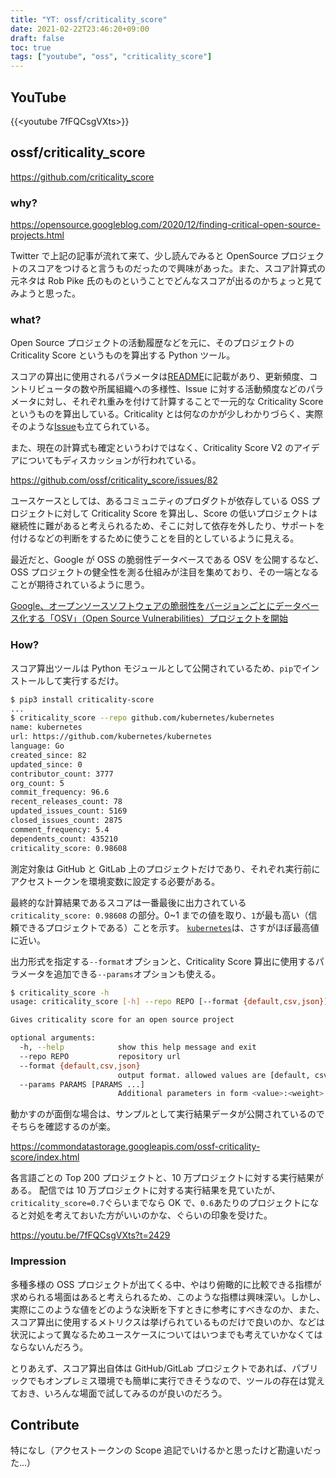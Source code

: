 ```yaml
---
title: "YT: ossf/criticality_score"
date: 2021-02-22T23:46:20+09:00
draft: false
toc: true
tags: ["youtube", "oss", "criticality_score"]
---
```


## YouTube

{{<youtube 7fFQCsgVXts>}}

## ossf/criticality_score

https://github.com/criticality_score

### why?

https://opensource.googleblog.com/2020/12/finding-critical-open-source-projects.html

Twitter で上記の記事が流れて来て、少し読んでみると OpenSource プロジェクトのスコアをつけると言うものだったので興味があった。また、スコア計算式の元ネタは Rob Pike 氏のものということでどんなスコアが出るのかちょっと見てみようと思った。

### what?

Open Source プロジェクトの活動履歴などを元に、そのプロジェクトの Criticality Score というものを算出する Python ツール。

スコアの算出に使用されるパラメータは[README](https://github.com/ossf/criticality_score#criticality-score)に記載があり、更新頻度、コントリビュータの数や所属組織への多様性、Issue に対する活動頻度などのパラメータに対し、それぞれ重みを付けて計算することで一元的な Criticality Score というものを算出している。Criticality とは何なのかが少しわかりづらく、実際そのような[Issue](https://github.com/ossf/criticality_score/issues/30)も立てられている。

また、現在の計算式も確定というわけではなく、Criticality Score V2 のアイデアについてもディスカッションが行われている。

https://github.com/ossf/criticality_score/issues/82

ユースケースとしては、あるコミュニティのプロダクトが依存している OSS プロジェクトに対して Criticality Score を算出し、Score の低いプロジェクトは継続性に難があると考えられるため、そこに対して依存を外したり、サポートを付けるなどの判断をするために使うことを目的としているように見える。

最近だと、Google が OSS の脆弱性データベースである OSV を公開するなど、OSS プロジェクトの健全性を測る仕組みが注目を集めており、その一端となることが期待されているように思う。

[Google、オープンソースソフトウェアの脆弱性をバージョンごとにデータベース化する「OSV」（Open Source Vulnerabilities）プロジェクトを開始](https://www.publickey1.jp/blog/21/googleosvopen_source_vulnerabilities.html)

### How?

スコア算出ツールは Python モジュールとして公開されているため、`pip`でインストールして実行するだけ。

```bash
$ pip3 install criticality-score
...
$ criticality_score --repo github.com/kubernetes/kubernetes
name: kubernetes
url: https://github.com/kubernetes/kubernetes
language: Go
created_since: 82
updated_since: 0
contributor_count: 3777
org_count: 5
commit_frequency: 96.6
recent_releases_count: 78
updated_issues_count: 5169
closed_issues_count: 2875
comment_frequency: 5.4
dependents_count: 435210
criticality_score: 0.98608
```

測定対象は GitHub と GitLab 上のプロジェクトだけであり、それぞれ実行前にアクセストークンを環境変数に設定する必要がある。

最終的な計算結果であるスコアは一番最後に出力されている `criticality_score: 0.98608` の部分。0~1 までの値を取り、`1`が最も高い（信頼できるプロジェクトである）ことを示す。
[`kubernetes`](https://gihtub.com/kubernetes/kubernetes)は、さすがほぼ最高値に近い。

出力形式を指定する`--format`オプションと、Criticality Score 算出に使用するパラメータを追加できる`--params`オプションも使える。

```bash
$ criticality_score -h
usage: criticality_score [-h] --repo REPO [--format {default,csv,json}] [--params PARAMS [PARAMS ...]]

Gives criticality score for an open source project

optional arguments:
  -h, --help            show this help message and exit
  --repo REPO           repository url
  --format {default,csv,json}
                        output format. allowed values are [default, csv, json]
  --params PARAMS [PARAMS ...]
                        Additional parameters in form <value>:<weight>:<max_threshold>
```

動かすのが面倒な場合は、サンプルとして実行結果データが公開されているのでそちらを確認するのが楽。

https://commondatastorage.googleapis.com/ossf-criticality-score/index.html

各言語ごとの Top 200 プロジェクトと、10 万プロジェクトに対する実行結果がある。
配信では 10 万プロジェクトに対する実行結果を見ていたが、`criticality_score=0.7`ぐらいまでなら OK で、`0.6`あたりのプロジェクトになると対処を考えておいた方がいいのかな、ぐらいの印象を受けた。

https://youtu.be/7fFQCsgVXts?t=2429

### Impression

多種多様の OSS プロジェクトが出てくる中、やはり俯瞰的に比較できる指標が求められる場面はあると考えられるため、このような指標は興味深い。しかし、実際にこのような値をどのような決断を下すときに参考にすべきなのか、また、スコア算出に使用するメトリクスは挙げられているものだけで良いのか、などは状況によって異なるためユースケースについてはいつまでも考えていかなくてはならないんだろう。

とりあえず、スコア算出自体は GitHub/GitLab プロジェクトであれば、パブリックでもオンプレミス環境でも簡単に実行できそうなので、ツールの存在は覚えておき、いろんな場面で試してみるのが良いのだろう。

## Contribute

特になし（アクセストークンの Scope 追記でいけるかと思ったけど勘違いだった...）
